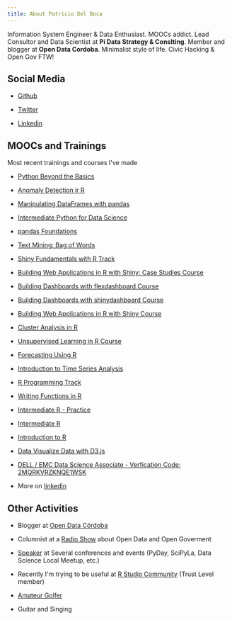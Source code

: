 ```yaml
---
title: About Patricio Del Boca
---
```


Information System Engineer & Data Enthusiast. MOOCs addict. Lead Consultor and Data Scientist at **Pi Data Strategy & Conslting**.  Member and blogger at **Open Data Cordoba**. Minimalist style of life. Civic Hacking & Open Gov FTW!

## Social Media

- [Github](https://github.com/pdelboca)

- [Twitter](https://twitter.com/pdelboca)

- [Linkedin](https://www.linkedin.com/in/patriciodelboca/)

## MOOCs and Trainings

Most recent trainings and courses I've made

- [Python Beyond the Basics](https://drive.google.com/file/d/1gaKy4tVcL6POAovpePYH6jfqVROgIPat/view?usp=sharing)

- [Anomaly Detection ir R](https://www.datacamp.com/statement-of-accomplishment/course/1d55c4b0d6c259400512ac84543dc86d73fdc25d)

- [Manipulating DataFrames with pandas](https://www.datacamp.com/statement-of-accomplishment/course/fde61a23121bc9f9b17ee0019be0d6668507561a)

- [Intermediate Python for Data Science](https://www.datacamp.com/statement-of-accomplishment/course/15cacd08160cca02ecdf3b5a2c7651e66e9c1885)

- [pandas Foundations](https://www.datacamp.com/statement-of-accomplishment/course/46a259f7b3b0803ae4c73f82490abac9360e3f29)

- [Text Mining: Bag of Words](https://www.datacamp.com/statement-of-accomplishment/course/4b6a809b5d2e1cdbf8c637a4b3911bce93dde9f1)

- [Shiny Fundamentals with R Track](https://www.datacamp.com/statement-of-accomplishment/track/90af9b24825036aa51e0172efad2dfde0e85f193)

- [Building Web Applications in R with Shiny: Case Studies Course](https://www.datacamp.com/statement-of-accomplishment/course/291f56bc30d964614d186b466161a3cbea0ee12d)

- [Building Dashboards with flexdashboard Course](https://www.datacamp.com/statement-of-accomplishment/course/d127a342c8011caea7ebf660e01f28df70bb0899)

- [Building Dashboards with shinydashboard Course](https://www.datacamp.com/statement-of-accomplishment/course/1ed7d0ff94129005ce003c2b8df7e986f0e9db72)

- [Building Web Applications in R with Shiny Course](https://www.datacamp.com/statement-of-accomplishment/course/f8b0676fd7872a5e55cc115b3f9998145c3835f2)

- [Cluster Analysis in R](https://www.datacamp.com/statement-of-accomplishment/course/ace2d4209546529fcf995c97bf372e594d72cea1)

- [Unsupervised Learning in R Course](https://www.datacamp.com/statement-of-accomplishment/course/52a2bf5abb15bd651316310bd836fd5fdb801b94)

- [Forecasting Using R](https://www.datacamp.com/statement-of-accomplishment/course/ca827f2769304a264ed95981ae741cf6017290ee)

- [Introduction to Time Series Analysis](https://www.datacamp.com/statement-of-accomplishment/course/8630e4a51aa832949ad0b8786176388e47f2a28b)

- [R Programming Track](https://www.datacamp.com/statement-of-accomplishment/track/0738fccfafd4a2e0535451909670344c9744a4c2)

- [Writing Functions in R](https://www.datacamp.com/statement-of-accomplishment/course/c431dbbe7bdf456e659135240aa19dde47fba1ab)

- [Intermediate R - Practice](https://www.datacamp.com/statement-of-accomplishment/course/519d3a228818f424b2dd22092d87a6edc13a8dd5)

- [Intermediate R](https://www.datacamp.com/statement-of-accomplishment/course/e790e6c40cb49a453034b72e3764272451cba1dd)

- [Introduction to R](https://www.datacamp.com/statement-of-accomplishment/course/313094729fd3e5fff0c92da58febc553e7bf067d)

- [Data Visualize Data with D3.js](https://www.udemy.com/certificate/UC-ZUQQESK3/)

- [DELL / EMC Data Science Associate - Verfication Code: 2MQRKVRZKNQE1WSK](https://www.certmetrics.com/emc/public/verification.aspx)

- More on [linkedin](https://www.linkedin.com/in/patriciodelboca/)


## Other Activities

- Blogger at [Open Data Córdoba](http://blog.opendatacordoba.org)

- Columnist at a [Radio Show](http://www.opendatacordoba.org/columna-radial/index.html) about Open Data and Open Goverment

- [Speaker](https://drive.google.com/drive/folders/0B74Dl1BBOK13fjFNUm1PenN0NjgwY3YyZnJvTzFyakdnakw4Qi1pU1dkTV9jTGJneXozckk?usp=sharing) at Several conferences and events (PyDay, SciPyLa, Data Science Local Meetup, etc.)

- Recently I'm trying to be useful at [R Studio Community](https://community.rstudio.com/u/pdelboca/) (Trust Level member)

- [Amateur Golfer](https://pdelboca.shinyapps.io/shiny-golf/)

- Guitar and Singing
